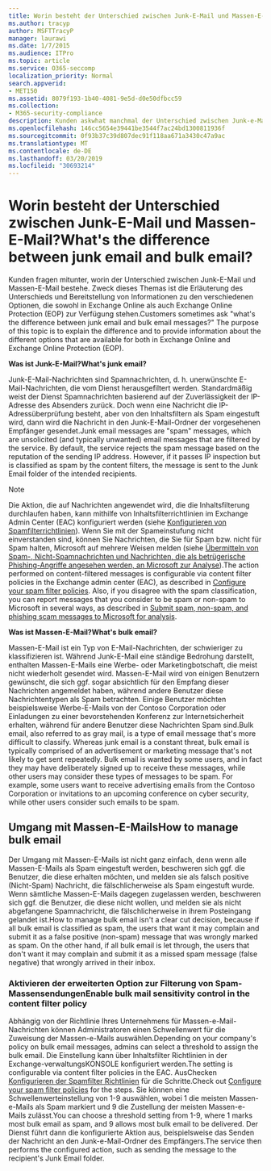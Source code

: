 ```yaml
---
title: Worin besteht der Unterschied zwischen Junk-E-Mail und Massen-E-Mail?
ms.author: tracyp
author: MSFTTracyP
manager: laurawi
ms.date: 1/7/2015
ms.audience: ITPro
ms.topic: article
ms.service: O365-seccomp
localization_priority: Normal
search.appverid:
- MET150
ms.assetid: 8079f193-1b40-4081-9e5d-d0e50dfbcc59
ms.collection:
- M365-security-compliance
description: Kunden askwhat manchmal der Unterschied zwischen Junk-e-Mail und Massen-e-Mail-Nachrichten? In diesem Thema wird der Unterschied erläutert und Informationen zu den verschiedenen Optionen bereitgestellt, die für Exchange Online und Exchange Online Protection (EOP) verfügbar sind.
ms.openlocfilehash: 146cc5654e39441be3544f7ac24bd1300811936f
ms.sourcegitcommit: 0f93b37c39d807dec91f118aa671a3430c47a9ac
ms.translationtype: MT
ms.contentlocale: de-DE
ms.lasthandoff: 03/20/2019
ms.locfileid: "30693214"
---
```

# <a name="whats-the-difference-between-junk-email-and-bulk-email"></a><span data-ttu-id="1f5c5-103">Worin besteht der Unterschied zwischen Junk-E-Mail und Massen-E-Mail?</span><span class="sxs-lookup"><span data-stu-id="1f5c5-103">What's the difference between junk email and bulk email?</span></span>

<span data-ttu-id="1f5c5-p101">Kunden fragen mitunter, worin der Unterschied zwischen Junk-E-Mail und Massen-E-Mail bestehe. Zweck dieses Themas ist die Erläuterung des Unterschieds und Bereitstellung von Informationen zu den verschiedenen Optionen, die sowohl in Exchange Online als auch Exchange Online Protection (EOP) zur Verfügung stehen.</span><span class="sxs-lookup"><span data-stu-id="1f5c5-p101">Customers sometimes ask "what's the difference between junk email and bulk email messages?" The purpose of this topic is to explain the difference and to provide information about the different options that are available for both in Exchange Online and Exchange Online Protection (EOP).</span></span>
  
 <span data-ttu-id="1f5c5-106">**Was ist Junk-E-Mail?**</span><span class="sxs-lookup"><span data-stu-id="1f5c5-106">**What's junk email?**</span></span>
  
<span data-ttu-id="1f5c5-p102">Junk-E-Mail-Nachrichten sind Spamnachrichten, d. h. unerwünschte E-Mail-Nachrichten, die vom Dienst herausgefiltert werden. Standardmäßig weist der Dienst Spamnachrichten basierend auf der Zuverlässigkeit der IP-Adresse des Absenders zurück. Doch wenn eine Nachricht die IP-Adressüberprüfung besteht, aber von den Inhaltsfiltern als Spam eingestuft wird, dann wird die Nachricht in den Junk-E-Mail-Ordner der vorgesehenen Empfänger gesendet.</span><span class="sxs-lookup"><span data-stu-id="1f5c5-p102">Junk email messages are "spam" messages, which are unsolicited (and typically unwanted) email messages that are filtered by the service. By default, the service rejects the spam message based on the reputation of the sending IP address. However, if it passes IP inspection but is classified as spam by the content filters, the message is sent to the Junk Email folder of the intended recipients.</span></span> 
  
> [!NOTE]
> <span data-ttu-id="1f5c5-p103">Die Aktion, die auf Nachrichten angewendet wird, die die Inhaltsfilterung durchlaufen haben, kann mithilfe von Inhaltsfilterrichtlinien im Exchange Admin Center (EAC) konfiguriert werden (siehe [Konfigurieren von Spamfilterrichtlinien](configure-your-spam-filter-policies.md)). Wenn Sie mit der Spameinstufung nicht einverstanden sind, können Sie Nachrichten, die Sie für Spam bzw. nicht für Spam halten, Microsoft auf mehrere Weisen melden (siehe [Übermitteln von Spam-, Nicht-Spamnachrichten und Nachrichten, die als betrügerische Phishing-Angriffe angesehen werden, an Microsoft zur Analyse](submit-spam-non-spam-and-phishing-scam-messages-to-microsoft-for-analysis.md)).</span><span class="sxs-lookup"><span data-stu-id="1f5c5-p103">The action performed on content-filtered messages is configurable via content filter policies in the Exchange admin center (EAC), as described in [Configure your spam filter policies](configure-your-spam-filter-policies.md). Also, if you disagree with the spam classification, you can report messages that you consider to be spam or non-spam to Microsoft in several ways, as described in [Submit spam, non-spam, and phishing scam messages to Microsoft for analysis](submit-spam-non-spam-and-phishing-scam-messages-to-microsoft-for-analysis.md).</span></span> 
  
 <span data-ttu-id="1f5c5-112">**Was ist Massen-E-Mail?**</span><span class="sxs-lookup"><span data-stu-id="1f5c5-112">**What's bulk email?**</span></span>
  
<span data-ttu-id="1f5c5-p104">Massen-E-Mail ist ein Typ von E-Mail-Nachrichten, der schwieriger zu klassifizieren ist. Während Junk-E-Mail eine ständige Bedrohung darstellt, enthalten Massen-E-Mails eine Werbe- oder Marketingbotschaft, die meist nicht wiederholt gesendet wird. Massen-E-Mail wird von einigen Benutzern gewünscht, die sich ggf. sogar absichtlich für den Empfang dieser Nachrichten angemeldet haben, während andere Benutzer diese Nachrichtentypen als Spam betrachten. Einige Benutzer möchten beispielsweise Werbe-E-Mails von der Contoso Corporation oder Einladungen zu einer bevorstehenden Konferenz zur Internetsicherheit erhalten, während für andere Benutzer diese Nachrichten Spam sind.</span><span class="sxs-lookup"><span data-stu-id="1f5c5-p104">Bulk email, also referred to as gray mail, is a type of email message that's more difficult to classify. Whereas junk email is a constant threat, bulk email is typically comprised of an advertisement or marketing message that's not likely to get sent repeatedly. Bulk email is wanted by some users, and in fact they may have deliberately signed up to receive these messages, while other users may consider these types of messages to be spam. For example, some users want to receive advertising emails from the Contoso Corporation or invitations to an upcoming conference on cyber security, while other users consider such emails to be spam.</span></span>
  
## <a name="how-to-manage-bulk-email"></a><span data-ttu-id="1f5c5-117">Umgang mit Massen-E-Mails</span><span class="sxs-lookup"><span data-stu-id="1f5c5-117">How to manage bulk email</span></span>

<span data-ttu-id="1f5c5-p105">Der Umgang mit Massen-E-Mails ist nicht ganz einfach, denn wenn alle Massen-E-Mails als Spam eingestuft werden, beschweren sich ggf. die Benutzer, die diese erhalten möchten, und melden sie als falsch positive (Nicht-Spam) Nachricht, die fälschlicherweise als Spam eingestuft wurde. Wenn sämtliche Massen-E-Mails dagegen zugelassen werden, beschweren sich ggf. die Benutzer, die diese nicht wollen, und melden sie als nicht abgefangene Spamnachricht, die fälschlicherweise in ihrem Posteingang gelandet ist.</span><span class="sxs-lookup"><span data-stu-id="1f5c5-p105">How to manage bulk email isn't a clear cut decision, because if all bulk email is classified as spam, the users that want it may complain and submit it as a false positive (non-spam) message that was wrongly marked as spam. On the other hand, if all bulk email is let through, the users that don't want it may complain and submit it as a missed spam message (false negative) that wrongly arrived in their inbox.</span></span>
  
### <a name="enable-bulk-mail-sensitivity-control-in-the-content-filter-policy"></a><span data-ttu-id="1f5c5-120">Aktivieren der erweiterten Option zur Filterung von Spam-Massensendungen</span><span class="sxs-lookup"><span data-stu-id="1f5c5-120">Enable bulk mail sensitivity control in the content filter policy</span></span>

<span data-ttu-id="1f5c5-121">Abhängig von der Richtlinie Ihres Unternehmens für Massen-e-Mail-Nachrichten können Administratoren einen Schwellenwert für die Zuweisung der Massen-e-Mails auswählen.</span><span class="sxs-lookup"><span data-stu-id="1f5c5-121">Depending on your company's policy on bulk email messages, admins can select a threshold to assign the bulk email.</span></span> <span data-ttu-id="1f5c5-122">Die Einstellung kann über Inhaltsfilter Richtlinien in der Exchange-verwaltungsKONSOLE konfiguriert werden.</span><span class="sxs-lookup"><span data-stu-id="1f5c5-122">The setting is configurable via content filter policies in the EAC.</span></span> <span data-ttu-id="1f5c5-123">AusChecken [Konfigurieren der Spamfilter Richtlinien](configure-your-spam-filter-policies.md) für die Schritte.</span><span class="sxs-lookup"><span data-stu-id="1f5c5-123">Check out [Configure your spam filter policies](configure-your-spam-filter-policies.md) for the steps.</span></span> <span data-ttu-id="1f5c5-124">Sie können eine Schwellenwerteinstellung von 1-9 auswählen, wobei 1 die meisten Massen-e-Mails als Spam markiert und 9 die Zustellung der meisten Massen-e-Mails zulässt.</span><span class="sxs-lookup"><span data-stu-id="1f5c5-124">You can choose a threshold setting from 1-9, where 1 marks most bulk email as spam, and 9 allows most bulk email to be delivered.</span></span> <span data-ttu-id="1f5c5-125">Der Dienst führt dann die konfigurierte Aktion aus, beispielsweise das Senden der Nachricht an den Junk-e-Mail-Ordner des Empfängers.</span><span class="sxs-lookup"><span data-stu-id="1f5c5-125">The service then performs the configured action, such as sending the message to the recipient's Junk Email folder.</span></span> 
  

